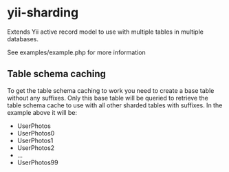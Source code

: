 yii-sharding
============

Extends Yii active record model to use with multiple tables in multiple databases.

See examples/example.php for more information

## Table schema caching ##

To get the table schema caching to work you need to create a base table without any suffixes.
Only this base table will be queried to retrieve the table schema cache to use with all other sharded tables with suffixes.
In the example above it will be:

* UserPhotos
* UserPhotos0
* UserPhotos1
* UserPhotos2
* ...
* UserPhotos99
